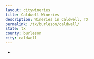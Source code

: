 ```yaml
---
layout: citywineries
title: Caldwell Wineries
description: Wineries in Caldwell, TX
permalink: /tx/burleson/caldwell/
state: tx
county: burleson
city: caldwell
---
```

-
